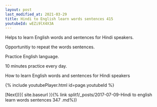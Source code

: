 ```yaml
---
layout: post
last_modified_at: 2021-03-29
title: Hindi to English learn words sentences 415 
youtubeId: wEZi9lX4X3A
---
```

 
 
Helps to learn English words and sentences for Hindi speakers.

Opportunitiy to repeat the words sentences. 

Practice English language. 
 
10 minutes practice every day. 
 
How to learn English words and sentences for Hindi speakers 
 
{% include youtubePlayer.html id=page.youtubeId %}
 
 
[Next]({{ site.baseurl }}{% link  split1/_posts/2017-07-09-Hindi to english learn words sentences 347 .md%})
 
